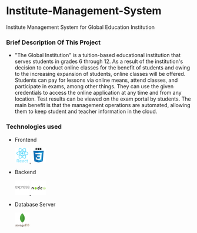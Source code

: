 # Institute-Management-System
Institute Management System for Global Education Institution

### Brief Description Of This Project
* "The Global Institution" is a tuition-based educational institution that serves students in grades 6 through 12. As a result of the institution's decision to conduct online classes for the benefit of students and owing to the increasing expansion of students, online classes will be offered. Students can pay for lessons via online means, attend classes, and participate in exams, among other things. They can use the given credentials to access the online application at any time and from any location. Test results can be viewed on the exam portal by students. The main benefit is that the management operations are automated, allowing them to keep student and teacher information in the cloud.
### Technologies used
* Frontend <p align="left"> <a href="https://reactjs.org/" target="_blank"> <img src="https://raw.githubusercontent.com/devicons/devicon/master/icons/react/react-original-wordmark.svg" alt="react" width="40" height="40"/> </a>
<a href="https://www.w3schools.com/css/" target="_blank"> <img src="https://raw.githubusercontent.com/devicons/devicon/master/icons/css3/css3-original-wordmark.svg" alt="css3" width="40" height="40"/> </a> </p>

* Backend <p align="left"> <a href="https://expressjs.com" target="_blank"> <img src="https://raw.githubusercontent.com/devicons/devicon/master/icons/express/express-original-wordmark.svg" alt="express" width="40" height="40"/> </a> <a href="https://nodejs.org" target="_blank"> <img src="https://raw.githubusercontent.com/devicons/devicon/master/icons/nodejs/nodejs-original-wordmark.svg" alt="nodejs" width="40" height="40"/> </a> </p>

* Database Server <p align="left"> <a href="https://www.mongodb.com/" target="_blank"> <img src="https://raw.githubusercontent.com/devicons/devicon/master/icons/mongodb/mongodb-original-wordmark.svg" alt="mongodb" width="40" height="40"/> </a> </p>

